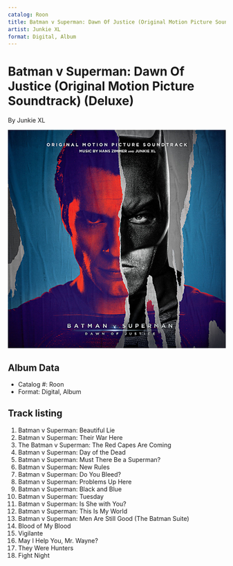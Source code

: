 ```yaml
---
catalog: Roon
title: Batman v Superman: Dawn Of Justice (Original Motion Picture Soundtrack) (Deluxe)
artist: Junkie XL
format: Digital, Album
---
```


# Batman v Superman: Dawn Of Justice (Original Motion Picture Soundtrack) (Deluxe)

By Junkie XL

![](../../assets/albumcovers/Junkie_XL-Batman_v_Superman-_Dawn_Of_Justice_Original_Motion_Picture_Soundtrack_Deluxe.png)

## Album Data

- Catalog #: Roon
- Format: Digital, Album


## Track listing


1. Batman v Superman: Beautiful Lie
2. Batman v Superman: Their War Here
3. The Batman v Superman: The Red Capes Are Coming
4. Batman v Superman: Day of the Dead
5. Batman v Superman: Must There Be a Superman?
6. Batman v Superman: New Rules
7. Batman v Superman: Do You Bleed?
8. Batman v Superman: Problems Up Here
9. Batman v Superman: Black and Blue
10. Batman v Superman: Tuesday
11. Batman v Superman: Is She with You?
12. Batman v Superman: This Is My World
13. Batman v Superman: Men Are Still Good (The Batman Suite)
14. Blood of My Blood
15. Vigilante
16. May I Help You, Mr. Wayne?
17. They Were Hunters
18. Fight Night


